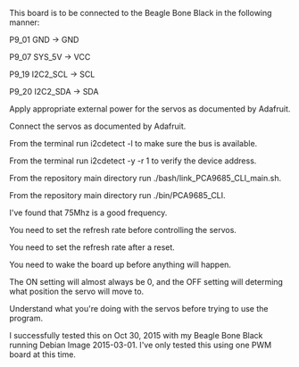 This board is to be connected to the Beagle Bone Black in the following
manner:

P9_01 GND -> GND

P9_07 SYS_5V -> VCC

P9_19 I2C2_SCL -> SCL

P9_20 I2C2_SDA -> SDA

Apply appropriate external power for the servos as documented by Adafruit.

Connect the servos as documented by Adafruit.

From the terminal run i2cdetect -l to make sure the bus is available.

From the terminal run i2cdetect -y -r 1 to verify the device address.

From the repository main directory run ./bash/link_PCA9685_CLI_main.sh.

From the repository main directory run ./bin/PCA9685_CLI.


I've found that 75Mhz is a good frequency.

You need to set the refresh rate before controlling the servos.

You need to set the refresh rate after a reset.

You need to wake the board up before anything will happen.

The ON setting will almost always be 0, and the OFF setting will determing 
what position the servo will move to.

Understand what you're doing with the servos before trying to use the program.

I successfully tested this on Oct 30, 2015 with my Beagle Bone Black 
running Debian Image 2015-03-01. I've only tested this using one PWM 
board at this time.
